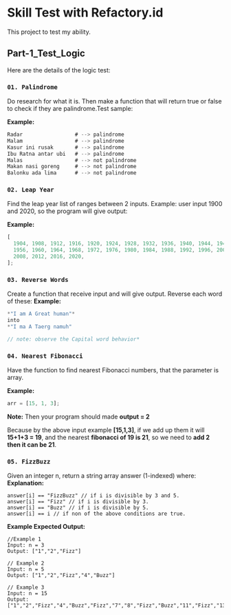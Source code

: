 # Skill Test with Refactory.id

This project to test my ability.

## Part-1_Test_Logic

Here are the details of the logic test:

### `01. Palindrome`

Do research for what it is. Then make a function that will return true or false to check if they are palindrome.Test sample:

**Example:**

```jsx
Radar                 # --> palindrome
Malam                 # --> palindrome
Kasur ini rusak       # --> palindrome
Ibu Ratna antar ubi   # --> palindrome
Malas                 # --> not palindrome
Makan nasi goreng     # --> not palindrome
Balonku ada lima      # --> not palindrome
```

### `02. Leap Year`

Find the leap year list of ranges between 2 inputs. Example: user input 1900 and 2020, so the program will give output:

**Example:**

```jsx
[
  1904, 1908, 1912, 1916, 1920, 1924, 1928, 1932, 1936, 1940, 1944, 1948, 1952,
  1956, 1960, 1964, 1968, 1972, 1976, 1980, 1984, 1988, 1992, 1996, 2000, 2004,
  2008, 2012, 2016, 2020,
];
```

### `03. Reverse Words`

Create a function that receive input and will give output.
Reverse each word of these:
**Example:**

```jsx
*"I am A Great human"*
into
*"I ma A Taerg namuh"

// note: observe the Capital word behavior*
```

### `04. Nearest Fibonacci`

Have the function to find nearest Fibonacci numbers, that the parameter is array.

**Example:**

```jsx
arr = [15, 1, 3];
```

**Note:**
Then your program should made **output = 2**

Because by the above input example **[15,1,3]**, if we add up them it will **15+1+3 = 19**, and the nearest **fibonacci of 19 is 21**, so we need to **add 2 then it can be 21**.

### `05. FizzBuzz`

Given an integer n, return a string array answer (1-indexed) where:
**Explanation:**

```
answer[i] == "FizzBuzz" // if i is divisible by 3 and 5.
answer[i] == "Fizz" // if i is divisible by 3.
answer[i] == "Buzz" // if i is divisible by 5.
answer[i] == i // if non of the above conditions are true.
```

**Example Expected Output:**

```
//Example 1
Input: n = 3
Output: ["1","2","Fizz"]

// Example 2
Input: n = 5
Output: ["1","2","Fizz","4","Buzz"]

// Example 3
Input: n = 15
Output: ["1","2","Fizz","4","Buzz","Fizz","7","8","Fizz","Buzz","11","Fizz","13","14","FizzBuzz"]
```

